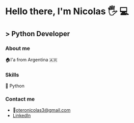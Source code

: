 # Hello there, I'm Nicolas  :raised_hand_with_fingers_splayed: :computer:
## > Python Developer

### About me
:house:I'a from Argentina :argentina:
### Skills
:snake: Python

### Contact me
* :email:oteronicolas3@gmail.com
* <a href='https://www.linkedin.com/in/nicolas-otero-2907b5149/' target="_blank">LinkedIn</a>
